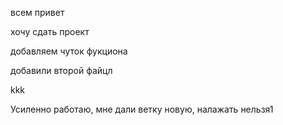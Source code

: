 всем привет 

хочу сдать проект


добавляем чуток фукциона

добавили второй файцл

kkk

Усиленно работаю, мне дали ветку новую, налажать нельзя1

